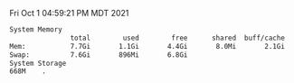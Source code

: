 Fri Oct  1 04:59:21 PM MDT 2021
```bash
System Memory
               total        used        free      shared  buff/cache   available
Mem:           7.7Gi       1.1Gi       4.4Gi       8.0Mi       2.1Gi       6.2Gi
Swap:          7.6Gi       896Mi       6.8Gi
System Storage
668M	.
```
```bash
